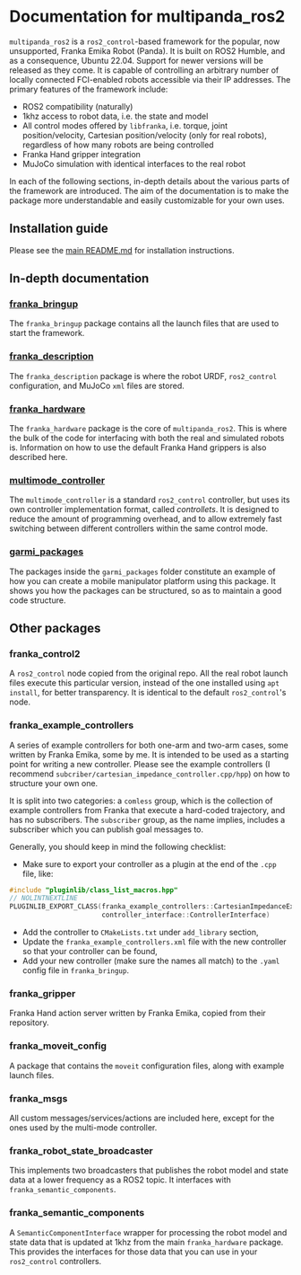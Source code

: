 # Documentation for multipanda_ros2
`multipanda_ros2` is a `ros2_control`-based framework for the popular, now unsupported, Franka Emika Robot (Panda).
It is built on ROS2 Humble, and as a consequence, Ubuntu 22.04. Support for newer versions will be released as they come.
It is capable of controlling an arbitrary number of locally connected FCI-enabled robots accessible via their IP addresses.
The primary features of the framework include:
- ROS2 compatibility (naturally)
- 1khz access to robot data, i.e. the state and model
- All control modes offered by `libfranka`, i.e. torque, joint position/velocity, Cartesian position/velocity (only for real robots), regardless of how many robots are being controlled
- Franka Hand gripper integration
- MuJoCo simulation with identical interfaces to the real robot

In each of the following sections, in-depth details about the various parts of the framework are introduced. The aim of the documentation is to make the package more understandable and easily customizable for your own uses.

## Installation guide
Please see the [main README.md](../README.md) for installation instructions.

## In-depth documentation

### [franka_bringup][bringup]
The `franka_bringup` package contains all the launch files that are used to start the framework.

### [franka_description][description]
The  `franka_description` package is where the robot URDF, `ros2_control` configuration, and MuJoCo `xml` files are stored.

### [franka_hardware][hardware]
The `franka_hardware` package is the core of `multipanda_ros2`. This is where the bulk of the code for interfacing with both the real and simulated robots is. Information on how to use the default Franka Hand grippers is also described here.

### [multimode_controller][mmc]
The `multimode_controller` is a standard `ros2_control` controller, but uses its own controller implementation format, called _controllets_. It is designed to reduce the amount of programming overhead, and to allow extremely fast switching between different controllers within the same control mode.

### [garmi_packages][garmi]
The packages inside the `garmi_packages` folder constitute an example of how you can create a mobile manipulator platform using this package. It shows you how the packages can be structured, so as to maintain a good code structure.

## Other packages

### franka_control2
A `ros2_control` node copied from the original repo. All the real robot launch files execute this particular version, instead of the one installed using `apt install`, for better transparency. It is identical to the default `ros2_control`'s node.

### franka_example_controllers
A series of example controllers for both one-arm and two-arm cases, some written by Franka Emika, some by me. It is intended to be used as a starting point for writing a new controller.
Please see the example controllers (I recommend `subcriber/cartesian_impedance_controller.cpp/hpp`) on how to structure your own one.

It is split into two categories: a `comless` group, which is the collection of example controllers from Franka that execute a hard-coded trajectory, and has no subscribers. The `subscriber` group, as the name implies, includes a subscriber which you can publish goal messages to.

Generally, you should keep in mind the following checklist:
- Make sure to export your controller as a plugin at the end of the `.cpp` file, like:
``` cpp
#include "pluginlib/class_list_macros.hpp"
// NOLINTNEXTLINE
PLUGINLIB_EXPORT_CLASS(franka_example_controllers::CartesianImpedanceExampleController,
                       controller_interface::ControllerInterface)
```
- Add the controller to `CMakeLists.txt` under `add_library` section,
- Update the `franka_example_controllers.xml` file with the new controller so that your controller can be found,
- Add your new controller (make sure the names all match) to the `.yaml` config file in `franka_bringup`.

### franka_gripper
Franka Hand action server written by Franka Emika, copied from their repository.

### franka_moveit_config
A package that contains the `moveit` configuration files, along with example launch files.

### franka_msgs
All custom messages/services/actions are included here, except for the ones used by the multi-mode controller.

### franka_robot_state_broadcaster
This implements two broadcasters that publishes the robot model and state data at a lower frequency as a ROS2 topic. It interfaces with `franka_semantic_components`.

### franka_semantic_components
A `SemanticComponentInterface` wrapper for processing the robot model and state data that is updated at 1khz from the main `franka_hardware` package. This provides the interfaces for those data that you can use in your `ros2_control` controllers.



[bringup]: ./chapters/franka_bringup.md
[description]: ./chapters/franka_description.md
[hardware]: ./chapters/franka_hardware.md
[mmc]: ./chapters/franka_multi_mode_controller.md
[garmi]: ./chapters/garmi.md

[libfranka-instructions]: https://frankaemika.github.io/docs/installation_linux.html
[mujoco-instructions]: https://mujoco.readthedocs.io/en/latest/programming/#building-mujoco-from-source
[humble-instructions]: https://docs.ros.org/en/humble/Installation.html